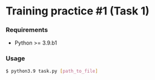 # Training practice #1 (Task 1)


### Requirements
 - Python >= 3.9.b1
 
### Usage
```bash
$ python3.9 task.py [path_to_file]
```
